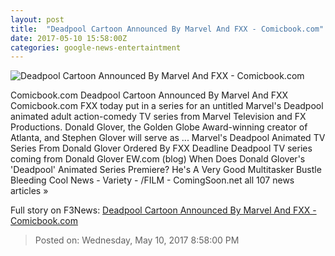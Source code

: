 ```yaml
---
layout: post
title:  "Deadpool Cartoon Announced By Marvel And FXX - Comicbook.com"
date: 2017-05-10 15:58:00Z
categories: google-news-entertaintment
---
```


![Deadpool Cartoon Announced By Marvel And FXX - Comicbook.com](http://media.comicbook.com/2017/05/deadpoolcartoon-995473-640x320.jpg)

Comicbook.com Deadpool Cartoon Announced By Marvel And FXX Comicbook.com FXX today put in a series for an untitled Marvel's Deadpool animated adult action-comedy TV series from Marvel Television and FX Productions. Donald Glover, the Golden Globe Award-winning creator of Atlanta, and Stephen Glover will serve as ... Marvel's Deadpool Animated TV Series From Donald Glover Ordered By FXX Deadline Deadpool TV series coming from Donald Glover EW.com (blog) When Does Donald Glover's 'Deadpool' Animated Series Premiere? He's A Very Good Multitasker Bustle Bleeding Cool News - Variety - /FILM - ComingSoon.net all 107 news articles »


Full story on F3News: [Deadpool Cartoon Announced By Marvel And FXX - Comicbook.com](http://www.f3nws.com/n/VVFpdF)

> Posted on: Wednesday, May 10, 2017 8:58:00 PM

